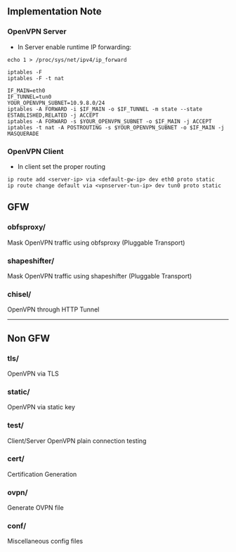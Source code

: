 ## Implementation Note

### OpenVPN Server

- In Server enable runtime IP forwarding:

```
echo 1 > /proc/sys/net/ipv4/ip_forward
```

```
iptables -F
iptables -F -t nat

IF_MAIN=eth0
IF_TUNNEL=tun0
YOUR_OPENVPN_SUBNET=10.9.8.0/24
iptables -A FORWARD -i $IF_MAIN -o $IF_TUNNEL -m state --state ESTABLISHED,RELATED -j ACCEPT
iptables -A FORWARD -s $YOUR_OPENVPN_SUBNET -o $IF_MAIN -j ACCEPT
iptables -t nat -A POSTROUTING -s $YOUR_OPENVPN_SUBNET -o $IF_MAIN -j MASQUERADE
```

### OpenVPN Client

- In client set the proper routing

```
ip route add <server-ip> via <default-gw-ip> dev eth0 proto static
ip route change default via <vpnserver-tun-ip> dev tun0 proto static
```

## GFW

### obfsproxy/

Mask OpenVPN traffic using obfsproxy (Pluggable Transport)

### shapeshifter/

Mask OpenVPN traffic using shapeshifter (Pluggable Transport)

### chisel/

OpenVPN through HTTP Tunnel

___

## Non GFW

### tls/

OpenVPN via TLS

### static/

OpenVPN via static key

### test/

Client/Server OpenVPN plain connection testing

### cert/

Certification Generation

### ovpn/

Generate OVPN file

### conf/

Miscellaneous config files
